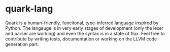 # quark-lang
Quark is a human-friendly, funcitonal, type-inferred language inspired by Python. 
The langauge is in very early stages of development (only the lexer and parser are working) and even the syntax is in a state of flux. Feel free to contribute by writing tests, documentation or working on the LLVM code generation part.

